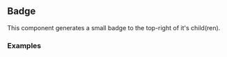## Badge

This component generates a small badge to the top-right of it's child(ren).

### Examples
